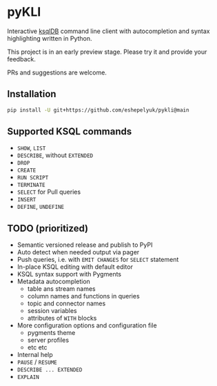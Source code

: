# pyKLI

Interactive [ksqlDB](https://ksqldb.io/) command line client
with autocompletion and syntax highlighting written in Python.

This project is in an early preview stage. Please try it and provide your feedback.

PRs and suggestions are welcome.

## Installation

```sh
pip install -U git+https://github.com/eshepelyuk/pykli@main
```

## Supported KSQL commands

* `SHOW`, `LIST`
* `DESCRIBE`, without `EXTENDED`
* `DROP`
* `CREATE`
* `RUN SCRIPT`
* `TERMINATE`
* `SELECT`  for Pull queries
* `INSERT`
* `DEFINE`, `UNDEFINE`

## TODO (prioritized)

* Semantic versioned release and publish to PyPI
* Auto detect when needed output via pager
* Push queries, i.e. with `EMIT CHANGES` for `SELECT` statement
* In-place KSQL editing with default editor
* KSQL syntax support with Pygments
* Metadata autocompletion
    * table ans stream names
    * column names and functions in queries
    * topic and connector names
    * session variables
    * attributes of `WITH` blocks
* More configuration options and configuration file
    * pygments theme
    * server profiles
    * etc etc
* Internal help
* `PAUSE` / `RESUME`
* `DESCRIBE ... EXTENDED`
* `EXPLAIN`


